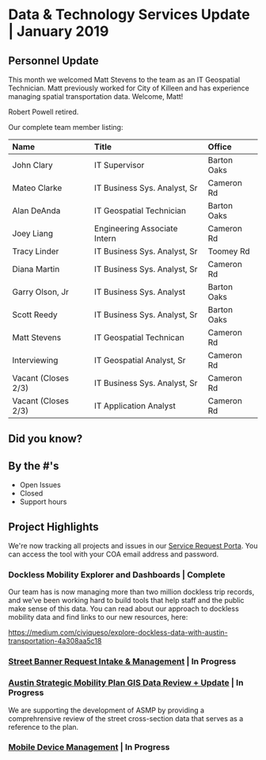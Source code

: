 # Data & Technology Services Update | January 2019

## Personnel Update
This month we welcomed Matt Stevens to the team as an IT Geospatial Technician. Matt previously worked for City of Killeen and has experience managing spatial transportation data. Welcome, Matt!

Robert Powell retired.

Our complete team member listing:

| Name                | Title           | Office      |
|:----|:----|:----|
| John Clary          | IT Supervisor        | Barton Oaks |
| Mateo Clarke         | IT Business Sys. Analyst, Sr           | Cameron Rd |
| Alan DeAnda         | IT Geospatial Technician           | Barton Oaks |
| Joey Liang          | Engineering Associate Intern           | Cameron Rd |
| Tracy Linder        | IT Business Sys. Analyst, Sr                | Toomey Rd |
| Diana Martin        | IT Business Sys. Analyst, Sr           | Cameron Rd |
| Garry Olson, Jr     | IT Business Sys. Analyst                | Barton Oaks |
| Scott Reedy         | IT Business Sys. Analyst, Sr                | Barton Oaks |
| Matt Stevens         | IT Geospatial Technican                | Cameron Rd |
| Interviewing         | IT Geospatial Analyst, Sr | Cameron Rd |
| Vacant (Closes 2/3)         | IT Business Sys. Analyst, Sr | Cameron Rd |
| Vacant (Closes 2/3)         | IT Application Analyst | Cameron Rd |


## Did you know?


## By the #'s

- Open Issues
- Closed
- Support hours

## Project Highlights

We're now tracking all projects and issues in our [Service Request Porta](). You can access the tool with your COA email address and password.

### Dockless Mobility Explorer and Dashboards  | Complete

Our team has is now managing more than two million dockless trip records, and we’ve been working hard to build tools that help staff and the public make sense of this data. You can read about our approach to dockless mobility data and find links to our new resources, here:

https://medium.com/civiqueso/explore-dockless-data-with-austin-transportation-4a308aa5c18

### [Street Banner Request Intake & Management](https://atd.knack.com/dts#service-requests/reports/projects/view-issue-details/5bee56e8f1fbb9388f63a37d/) | In Progress

### [Austin Strategic Mobility Plan GIS Data Review + Update](https://atd.knack.com/dts#service-requests/view-issue-details/5c351bd62844dc0860a43b2e/) | In Progress

We are supporting the development of ASMP by providing a comprehrensive review of the street cross-section data that serves as a reference to the plan.

### [Mobile Device Management](https://atd.knack.com/dts#service-requests/view-issue-details/5bee56e7f1fbb9388f63a35f/) | In Progress

